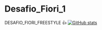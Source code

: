 # Desafio_Fiori_1
DESAFIO_FIORI_FREESTYLE
👍
[![GitHub stats](https://github-readme-stats.vercel.app/api?username=RicardoNery)](https://github.com/ricardonery/github-readme-stats)
